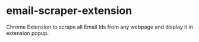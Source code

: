 # email-scraper-extension
Chrome Extension to scrape all Email Ids from any webpage and display it in extension popup.
